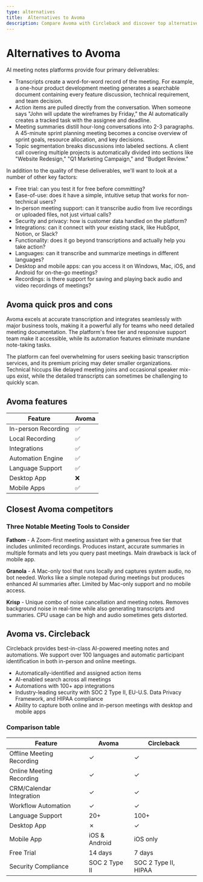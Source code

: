 ```yaml
---
type: alternatives
title:  Alternatives to Avoma  
description: Compare Avoma with Circleback and discover top alternatives for AI-powered meeting management, note-taking, and conversation intelligence solutions.
---
```


# Alternatives to Avoma    
AI meeting notes platforms provide four primary deliverables:  
  
* Transcripts create a word-for-word record of the meeting. For example, a one-hour product development meeting generates a searchable document containing every feature discussion, technical requirement, and team decision.  
* Action items are pulled directly from the conversation. When someone says "John will update the wireframes by Friday," the AI automatically creates a tracked task with the assignee and deadline.  
* Meeting summaries distill hour-long conversations into 2-3 paragraphs. A 45-minute sprint planning meeting becomes a concise overview of sprint goals, resource allocation, and key decisions.  
* Topic segmentation breaks discussions into labeled sections. A client call covering multiple projects is automatically divided into sections like "Website Redesign," "Q1 Marketing Campaign," and "Budget Review."  
  
In addition to the quality of these deliverables, we'll want to look at a number of other key factors:  
  
* Free trial: can you test it for free before committing?  
* Ease-of-use: does it have a simple, intuitive setup that works for non-technical users?  
* In-person meeting support: can it transcribe audio from live recordings or uploaded files, not just virtual calls?  
* Security and privacy: how is customer data handled on the platform?  
* Integrations: can it connect with your existing stack, like HubSpot, Notion, or Slack?  
* Functionality: does it go beyond transcriptions and actually help you take action?  
* Languages: can it transcribe and summarize meetings in different languages?  
* Desktop and mobile apps: can you access it on Windows, Mac, iOS, and Android for on-the-go meetings?  
* Recordings: is there support for saving and playing back audio and video recordings of meetings?    
## Avoma quick pros and cons    
Avoma excels at accurate transcription and integrates seamlessly with major business tools, making it a powerful ally for teams who need detailed meeting documentation. The platform's free tier and responsive support team make it accessible, while its automation features eliminate mundane note-taking tasks.

The platform can feel overwhelming for users seeking basic transcription services, and its premium pricing may deter smaller organizations. Technical hiccups like delayed meeting joins and occasional speaker mix-ups exist, while the detailed transcripts can sometimes be challenging to quickly scan.  
## Avoma features    
| Feature | Avoma |
|----------|--------|
| In-person Recording | ✅ |
| Local Recording | ✅ |
| Integrations | ✅ |
| Automation Engine | ✅ |
| Language Support | ✅ |
| Desktop App | ❌ |
| Mobile Apps | ✅ |  
## Closest Avoma competitors    
### Three Notable Meeting Tools to Consider

**Fathom** - A Zoom-first meeting assistant with a generous free tier that includes unlimited recordings. Produces instant, accurate summaries in multiple formats and lets you query past meetings. Main drawback is lack of mobile app.

**Granola** - A Mac-only tool that runs locally and captures system audio, no bot needed. Works like a simple notepad during meetings but produces enhanced AI summaries after. Limited by Mac-only support and no mobile access.

**Krisp** - Unique combo of noise cancellation and meeting notes. Removes background noise in real-time while also generating transcripts and summaries. CPU usage can be high and audio sometimes gets distorted.  
## Avoma vs. Circleback  
Circleback provides best-in-class AI-powered meeting notes and automations. We support over 100 languages and automatic participant identification in both in-person and online meetings.  
  
* Automatically-identified and assigned action items  
* AI-enabled search across all meetings  
* Automations with 100+ app integrations  
* Industry-leading security with SOC 2 Type II, EU-U.S. Data Privacy Framework, and HIPAA compliance  
* Ability to capture both online and in-person meetings with desktop and mobile apps    
### Comparison table  
| Feature | Avoma | Circleback |
|---------|--------|------------|
| Offline Meeting Recording | ✓ | ✓ |
| Online Meeting Recording | ✓ | ✓ |
| CRM/Calendar Integration | ✓ | ✓ |
| Workflow Automation | ✓ | ✓ |
| Language Support | 20+ | 100+ |
| Desktop App | ✗ | ✓ |
| Mobile App | iOS & Android | iOS only |
| Free Trial | 14 days | 7 days |
| Security Compliance | SOC 2 Type II | SOC 2 Type II, HIPAA |